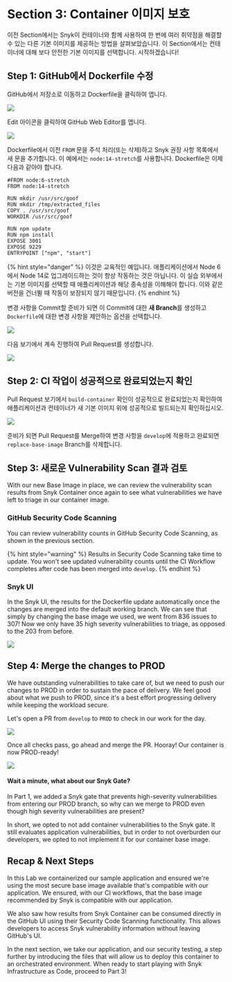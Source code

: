 # Section 3: Container 이미지 보호

이전 Section에서는 Snyk이 컨테이너와 함께 사용하여 한 번에 여러 취약점을 해결할 수 있는 다른 기본 이미지를 제공하는 방법을 살펴보았습니다. 이 Section에서는 컨테이너에 대해 보다 안전한 기본 이미지를 선택합니다. 시작하겠습니다!

## Step 1: GitHub에서 Dockerfile 수정

GitHub에서 저장소로 이동하고 Dockerfile을 클릭하여 엽니다.

![](https://partner-workshop-assets.s3.us-east-2.amazonaws.com/gh-container-opendockerfile.png)

Edit 아이콘을 클릭하여 GitHub Web Editor를 엽니다.

![](https://partner-workshop-assets.s3.us-east-2.amazonaws.com/gh-container-dockerfileedit.png)

Dockerfile에서 이전 `FROM` 문을 주석 처리(또는 삭제)하고 Snyk 권장 사항 목록에서 새 문을 추가합니다. 이 예에서는 `node:14-stretch`를 사용합니다. Dockerfile은 이제 다음과 같아야 합니다.

```
#FROM node:6-stretch
FROM node:14-stretch

RUN mkdir /usr/src/goof
RUN mkdir /tmp/extracted_files
COPY . /usr/src/goof
WORKDIR /usr/src/goof

RUN npm update
RUN npm install
EXPOSE 3001
EXPOSE 9229
ENTRYPOINT ["npm", "start"]
```

{% hint style="danger" %}
이것은 교육적인 예입니다. 애플리케이션에서 Node 6에서 Node 14로 업그레이드하는 것이 항상 작동하는 것은 아닙니다. 이 실습 외부에서는 기본 이미지를 선택할 때 애플리케이션과 해당 종속성을 이해해야 합니다. 이와 같은 버전을 건너뛸 때 작동이 보장되지 않기 때문입니다.
{% endhint %}

변경 사항을 Commit할 준비가 되면 이 Commit에 대한 **새 Branch**를 생성하고 `Dockerfile`에 대한 변경 사항을 제안하는 옵션을 선택합니다.

![](https://partner-workshop-assets.s3.us-east-2.amazonaws.com/gh-container-baseimagebranch.png)

다음 보기에서 계속 진행하여 Pull Request를 생성합니다.

![](https://partner-workshop-assets.s3.us-east-2.amazonaws.com/gh-container-baseimagepr.png)

## Step 2: CI 작업이 성공적으로 완료되었는지 확인

Pull Request 보기에서 `build-container` 확인이 성공적으로 완료되었는지 확인하여 애플리케이션과 컨테이너가 새 기본 이미지 위에 성공적으로 빌드되는지 확인하십시오.

![](https://partner-workshop-assets.s3.us-east-2.amazonaws.com/gh-container-baseimageprchecks.png)

준비가 되면 Pull Request를 Merge하여 변경 사항을 `develop`에 적용하고 완료되면 `replace-base-image` Branch를 삭제합니다.

## Step 3: 새로운 Vulnerability Scan 결과 검토

With our new Base Image in place, we can review the vulnerability scan results from Snyk Container once again to see what vulnerabilities we have left to triage in our container image.

### GitHub Security Code Scanning

You can review vulnerability counts in GitHub Security Code Scanning, as shown in the previous section.

{% hint style="warning" %}
Results in Security Code Scanning take time to update. You won't see updated vulnerability counts until the CI Workflow completes after code has been merged into `develop`.
{% endhint %}

### Snyk UI

In the Snyk UI, the results for the Dockerfile update automatically once the changes are merged into the default working branch. We can see that simply by changing the base image we used, we went from 836 issues to 307! Now we only have 35 high severity vulnerabilities to triage, as opposed to the 203 from before.

![](https://partner-workshop-assets.s3.us-east-2.amazonaws.com/snyk-container-newbasevulns%20\(1\).png)

## Step 4: Merge the changes to PROD

We have outstanding vulnerabilities to take care of, but we need to push our changes to PROD in order to sustain the pace of delivery. We feel good about what we push to PROD, since it's a best effort progressing delivery while keeping the workload secure.

Let's open a PR from `develop` to `PROD` to check in our work for the day.

![](https://partner-workshop-assets.s3.us-east-2.amazonaws.com/gh-container-prprod.png)

Once all checks pass, go ahead and merge the PR. Hooray! Our container is now PROD-ready!

![](https://partner-workshop-assets.s3.us-east-2.amazonaws.com/gh-container-prodchecks.png)

#### Wait a minute, what about our Snyk Gate?

In Part 1, we added a Snyk gate that prevents high-severity vulnerabilities from entering our PROD branch, so why can we merge to PROD even though high severity vulnerabilities are present?

In short, we opted to not add container vulnerabilities to the Snyk gate. It still evaluates application vulnerabilities, but in order to not overburden our developers, we opted to not implement it for our container base image.

## Recap & Next Steps

In this Lab we containerized our sample application and ensured we're using the most secure base image available that's compatible with our application. We ensured, with our CI workflows, that the base image recommended by Snyk is compatible with our application.

We also saw how results from Snyk Container can be consumed directly in the GitHub UI using their Security Code Scanning functionality. This allows developers to access Snyk vulnerability information without leaving GitHub's UI.

In the next section, we take our application, and our security testing, a step further by introducing the files that will allow us to deploy this container to an orchestrated environment. When ready to start playing with Snyk Infrastructure as Code, proceed to Part 3!

